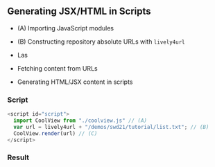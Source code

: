 ## Generating JSX/HTML in Scripts

- (A) Importing JavaScript modules 
- (B) Constructing repository absolute URLs with `lively4url`

- Las
- Fetching content from URLs
- Generating HTML/JSX content in scripts

### Script

```javascript
<script id="script">
  import CoolView from "./coolview.js" // (A)
  var url = lively4url + "/demos/swd21/tutorial/list.txt"; // (B)
  CoolView.render(url) // (C)
</script>
```

### Result
<script id="script">
  import CoolView from "./coolview.js"
  var url = lively4url + "/demos/swd21/tutorial/list.txt"; 
  CoolView.render(url) 
</script>





